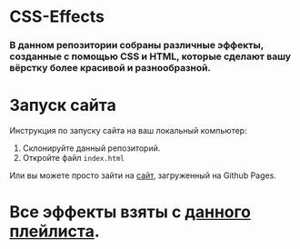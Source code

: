 # CSS-Effects
### В данном репозитории собраны различные эффекты, созданные с помощью CSS и HTML, которые сделают вашу вёрстку более красивой и разнообразной. 

# Запуск сайта
Инструкция по запуску сайта на ваш локальный компьютер:
   1. Склонируйте данный репозиторий.
   2. Откройте файл ```index.html```
 
 Или вы можете просто зайти на [сайт](https://evgeniywis.github.io/CSS-Effects/), загруженный на Github Pages.
   
 # Все эффекты взяты с [данного плейлиста](https://www.youtube.com/watch?v=qYkqQCohfAc&list=PLNkWIWHIRwMEosiVP_3B-h4fE7CIfZ7pI).
